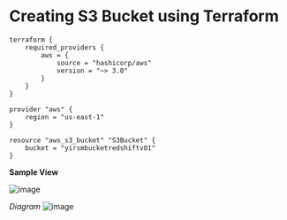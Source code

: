# Creating S3 Bucket using Terraform #
```
terraform {
    required_providers {
        aws = {
            source = "hashicorp/aws"
            version = "~> 3.0"
        }
    }
}

provider "aws" {
    region = "us-east-1"
}

resource "aws_s3_bucket" "S3Bucket" {
    bucket = "yirsmbucketredshiftv01"
}
```

__Sample View__

![image](https://user-images.githubusercontent.com/111234771/200512783-64fb86e5-6248-43dd-886b-65c90e3229ee.png)

_Diagram_
![image](https://user-images.githubusercontent.com/111234771/200513468-e34c8468-4d34-4bc5-a087-5fc67444c68c.png)


